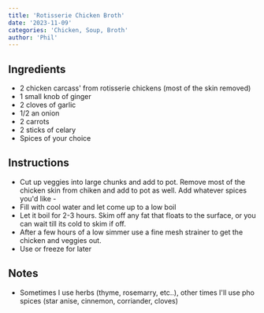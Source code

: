 ```yaml
---
title: 'Rotisserie Chicken Broth'
date: '2023-11-09'
categories: 'Chicken, Soup, Broth'
author: 'Phil'
---
```


## Ingredients 

- 2 chicken carcass' from rotisserie chickens (most of the skin removed)
- 1 small knob of ginger
- 2 cloves of garlic
- 1/2 an onion 
- 2 carrots 
- 2 sticks of celary
- Spices of your choice

## Instructions

- Cut up veggies into large chunks and add to pot. Remove most of the chicken skin from chiken and add to pot as well. Add whatever spices you'd like - 
- Fill with cool water and let come up to a low boil
- Let it boil for 2-3 hours. Skim off any fat that floats to the surface, or you can wait till its cold to skim if off. 
- After a few hours of a low simmer use a fine mesh strainer to get the chicken and veggies out. 
- Use or freeze for later



## Notes

- Sometimes I use herbs (thyme, rosemarry, etc..), other times I'll use pho spices (star anise, cinnemon, corriander, cloves)
